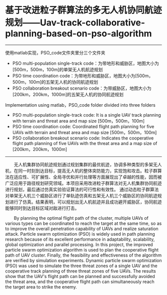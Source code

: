 # 基于改进粒子群算法的多无人机协同航迹规划——Uav-track-collaborative-planning-based-on-pso-algorithm

---
使用matlab实现，PSO_code文件夹里分三个文件夹<br/>
- PSO multi-population single-track code：为带地形和威胁区，地图大小为[500m，500m，100m]的单架无人机航迹规划
- PSO time coordination code：为带地形和威胁区，地图大小为[500m，500m，100m]的五架无人机的协同航迹规划
- PSO collaboration breakout scenario code：为带威胁区，地图大小为[200km，200km，1000m]的五架无人机的协同航迹规划

Implementation using matlab，PSO_code folder divided into three folders <br/>
- PSO multi-population single-track code: It is a single UAV track planning with terrain and threat area and map size [500m，500m，100m]
- PSO time coordination code: Coordinated flight path planning for five UAVs with terrain and threat area and map size [500m，500m，100m]
- PSO collaboration breakout scenario code: Indicates the cooperative flight path planning of five UAVs with the threat area and a map size of [200km，200km，1000m]
---


&emsp;&emsp;无人机集群协同航迹规划通过规划集群的最优航迹，协调多种类型的多架无人机，在同一时刻到达目标，提高无人机的整体突防能力，实现饱和攻击。粒子群算法在适应性、可扩展性、全局寻优和并行处理等方面展现出了卓越的性能，因而被广泛应用于路径规划研究领域。本项目采用改进粒子群算法对无人机集群协同航迹进行规划，最后通过仿真实验验证算法的可行性和有效性。 通过动态粒子群算法对单架无人机三个威胁区进行了单轨迹仿真和五架无人机三个威胁区的协同航迹规划进行了仿真。结果表明，可以规划出无人机航迹并且成功避开威胁区，协同航迹能够同时到达目标区域对敌进行打击。<br/>

&emsp;&emsp;By planning the optimal flight path of the cluster, multiple UAVs of various types can be coordinated to reach the target at the same time, so as to improve the overall penetration capability of UAVs and realize saturation attack. Particle swarm optimization (PSO) is widely used in path planning research because of its excellent performance in adaptability, scalability, global optimization and parallel processing. In this project, the improved particle swarm optimization algorithm is used to plan the cooperative flight path of UAV cluster. Finally, the feasibility and effectiveness of the algorithm are verified by simulation experiments. Dynamic particle swarm optimization (PSO) was used to simulate the three threat zones of a single UAV and the cooperative track planning of three threat zones of five UAVs. The results show that the UAV's flight path can be planned and successfully avoided the threat area, and the cooperative flight path can simultaneously reach the target area to strike the enemy. <br/>
